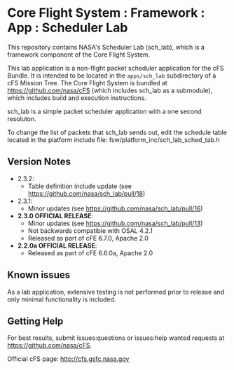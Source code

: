 # Core Flight System : Framework : App : Scheduler Lab

This repository contains NASA's Scheduler Lab (sch_lab), which is a framework component of the Core Flight System.

This lab application is a non-flight packet scheduler application for the cFS Bundle. It is intended to be located in the `apps/sch_lab` subdirectory of a cFS Mission Tree.  The Core Flight System is bundled at https://github.com/nasa/cFS (which includes sch_lab as a submodule), which includes build and execution instructions.

sch_lab is a simple packet scheduler application with a one second resoluton.

To change the list of packets that sch_lab sends out, edit the schedule table located in the platform include file:
fsw/platform_inc/sch_lab_sched_tab.h

## Version Notes

- 2.3.2:
  - Table definition include update (see https://github.com/nasa/sch_lab/pull/18)
- 2.3.1:
  - Minor updates (see https://github.com/nasa/sch_lab/pull/16)
- **2.3.0 OFFICIAL RELEASE**:
  - Minor updates (see https://github.com/nasa/sch_lab/pull/13)
  - Not backwards compatible with OSAL 4.2.1
  - Released as part of cFE 6.7.0, Apache 2.0
- **2.2.0a OFFICIAL RELEASE**:
  - Released as part of cFE 6.6.0a, Apache 2.0

## Known issues

As a lab application, extensive testing is not performed prior to release and only minimal functionality is included.

## Getting Help

For best results, submit issues:questions or issues:help wanted requests at https://github.com/nasa/cFS.

Official cFS page: http://cfs.gsfc.nasa.gov

